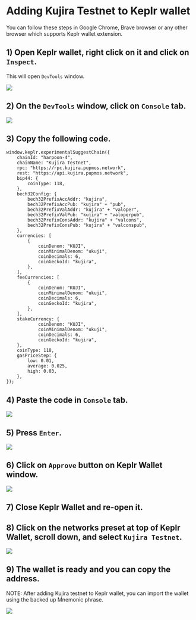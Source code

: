 # Adding Kujira Testnet to Keplr wallet

You can follow these steps in Google Chrome, Brave browser or any other browser which supports Keplr wallet extension.

## 1) Open Keplr wallet, right click on it and click on ``Inspect``.

This will open ``DevTools`` window.

![](https://www.synergynodes.com/images/kujira-testnet-keplr/Kujira-Testnet-Keplr-01-min.png)

## 2) On the ``DevTools`` window, click on ``Console`` tab.

![](https://www.synergynodes.com/images/kujira-testnet-keplr/Kujira-Testnet-Keplr-02-min.png)

## 3) Copy the following code.

```
window.keplr.experimentalSuggestChain({
    chainId: "harpoon-4",
    chainName: "Kujira Testnet",
    rpc: "https://rpc.kujira.pupmos.network",
    rest: "https://api.kujira.pupmos.network",
    bip44: {
        coinType: 118,
    },
    bech32Config: {
        bech32PrefixAccAddr: "kujira",
        bech32PrefixAccPub: "kujira" + "pub",
        bech32PrefixValAddr: "kujira" + "valoper",
        bech32PrefixValPub: "kujira" + "valoperpub",
        bech32PrefixConsAddr: "kujira" + "valcons",
        bech32PrefixConsPub: "kujira" + "valconspub",
    },
    currencies: [ 
        { 
            coinDenom: "KUJI", 
            coinMinimalDenom: "ukuji", 
            coinDecimals: 6, 
            coinGeckoId: "kujira", 
        }, 
    ],
    feeCurrencies: [
        { 
            coinDenom: "KUJI", 
            coinMinimalDenom: "ukuji", 
            coinDecimals: 6, 
            coinGeckoId: "kujira", 
        },
    ],
    stakeCurrency: { 
            coinDenom: "KUJI", 
            coinMinimalDenom: "ukuji", 
            coinDecimals: 6, 
            coinGeckoId: "kujira", 
    },
    coinType: 118,
    gasPriceStep: {
        low: 0.01,
        average: 0.025,
        high: 0.03,
    },
});
```

## 4) Paste the code in ``Console`` tab.

![](https://www.synergynodes.com/images/kujira-testnet-keplr/Kujira-Testnet-Keplr-03-min.png)

## 5) Press ``Enter``.

![](https://www.synergynodes.com/images/kujira-testnet-keplr/Kujira-Testnet-Keplr-04-min.png)

## 6) Click on ``Approve`` button on Keplr Wallet window.

![](https://www.synergynodes.com/images/kujira-testnet-keplr/Kujira-Testnet-Keplr-05-min.png)

## 7) Close Keplr Wallet and re-open it.

## 8) Click on the networks preset at top of Keplr Wallet, scroll down, and select ``Kujira Testnet``.

![](https://www.synergynodes.com/images/kujira-testnet-keplr/Kujira-Testnet-Keplr-06-min.png)

## 9) The wallet is ready and you can copy the address.

NOTE: After adding Kujira testnet to Keplr wallet, you can import the wallet using the backed up Mnemonic phrase.

![](https://www.synergynodes.com/images/kujira-testnet-keplr/Kujira-Testnet-Keplr-07-min.png)
